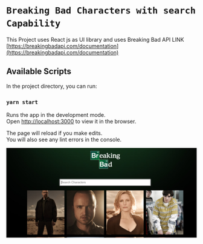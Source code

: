 # `Breaking Bad Characters with search Capability`

This Project uses React js as UI library and uses Breaking Bad API
LINK [https://breakingbadapi.com/documentation](https://breakingbadapi.com/documentation)

## Available Scripts

In the project directory, you can run:

### `yarn start`

Runs the app in the development mode.\
Open [http://localhost:3000](http://localhost:3000) to view it in the browser.

The page will reload if you make edits.\
You will also see any lint errors in the console.

![Sample](src/img/capture.png)
